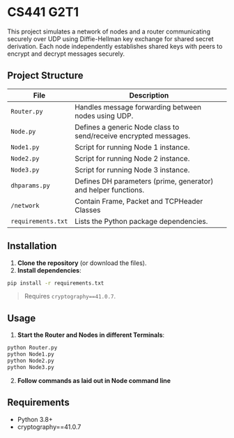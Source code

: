 # CS441  G2T1

This project simulates a network of nodes and a router communicating securely over UDP using Diffie-Hellman key exchange for shared secret derivation. Each node independently establishes shared keys with peers to encrypt and decrypt messages securely.

## Project Structure

| File         | Description                                                      |
|--------------|------------------------------------------------------------------|
| `Router.py`  | Handles message forwarding between nodes using UDP.              |
| `Node.py`    | Defines a generic Node class to send/receive encrypted messages. |
| `Node1.py`   | Script for running Node 1 instance.                              |
| `Node2.py`   | Script for running Node 2 instance.                              |
| `Node3.py`   | Script for running Node 3 instance.                              |
| `dhparams.py`| Defines DH parameters (prime, generator) and helper functions.   |
| `/network` | Contain Frame, Packet and TCPHeader Classes                        |
| `requirements.txt` | Lists the Python package dependencies.                     |

## Installation

1. **Clone the repository** (or download the files).
2. **Install dependencies**:

```bash
pip install -r requirements.txt
```

> Requires `cryptography==41.0.7`.

## Usage

1. **Start the Router and Nodes in different Terminals**:

```bash
python Router.py
python Node1.py
python Node2.py
python Node3.py
```

2. **Follow commands as laid out in Node command line**


## Requirements

- Python 3.8+
- cryptography==41.0.7

